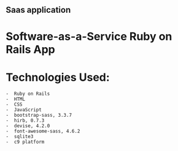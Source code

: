 ## Saas application

#  Software-as-a-Service Ruby on Rails App

#  Technologies Used: 
    -  Ruby on Rails
    -  HTML 
    -  CSS
    -  JavaScript
    -  bootstrap-sass, 3.3.7
    -  hirb, 0.7.3
    -  devise, 4.2.0
    -  font-awesome-sass, 4.6.2
    -  sqlite3
    -  c9 platform
